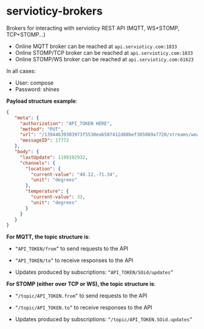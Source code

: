 servioticy-brokers
==================

Brokers for interacting with servioticy REST API (MQTT, WS+STOMP, TCP+STOMP...)
- Online MQTT broker can be reached at <code>api.servioticy.com:1833</code>
- Online STOMP/TCP broker can be reached at <code>api.servioticy.com:1833</code>
- Online STOMP/WS broker can be reached at <code>api.servioticy.com:61623</code>

In all cases: 
- User: compose
- Password: shines

**Payload structure example**:

```json
{
   "meta": {
     "authorization": "API_TOKEN HERE",
     "method": "PUT",
     "url": "/13944639303973f5530eab507412d88bef305089a7720/streams/weather",
     "messageID": 17772
   },
   "body": {
     "lastUpdate": 1199192932,
     "channels": {
       "location": {
         "current-value": "40.12,-71.34",
         "unit": "degrees"
       },
       "temperature": {
         "current-value": 33,
         "unit": "degrees"
       }
     }
   }
}
```

**For MQTT, the topic structure is**:

- <code>“API_TOKEN/from”</code> to send requests to the API
- <code>“API_TOKEN/to”</code> to receive responses to the API

- Updates produced by subscriptions: <code>“API_TOKEN/SOid/updates”</code>


**For STOMP (either over TCP or WS), the topic structure is**:

- <code>“/topic/API_TOKEN.from”</code> to send requests to the API
- <code>“/topic/API_TOKEN.to”</code> to receive responses to the API

- Updates produced by subscriptions: <code>“/topic/API_TOKEN.SOid.updates”</code>
